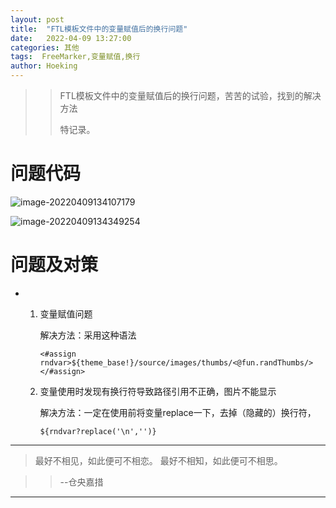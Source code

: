 ```yaml
---
layout: post
title:  "FTL模板文件中的变量赋值后的换行问题"
date:   2022-04-09 13:27:00
categories: 其他
tags:  FreeMarker,变量赋值,换行
author: Hoeking
---
```




> > FTL模板文件中的变量赋值后的换行问题，苦苦的试验，找到的解决方法
> >
> > 特记录。

# 问题代码

![image-20220409134107179](http://minio.sc-model.cn:9000/mdimages/blog/2022/4/9/image-20220409134107179.png)



![image-20220409134349254](http://minio.sc-model.cn:9000/mdimages/blog/2022/4/9/image-20220409134349254.png)

# 问题及对策

- 1. 变量赋值问题
  
      解决方法：采用这种语法  
  
      ```
      <#assign rndvar>${theme_base!}/source/images/thumbs/<@fun.randThumbs/></#assign>
      ```
  
      
  
    2. 变量使用时发现有换行符导致路径引用不正确，图片不能显示
  
       解决方法：一定在使用前将变量replace一下，去掉（隐藏的）换行符，
  
       ```
       ${rndvar?replace('\n','')} 
       ```
  
       

---

> 最好不相见，如此便可不相恋。 最好不相知，如此便可不相思。 

> > --仓央嘉措


---

